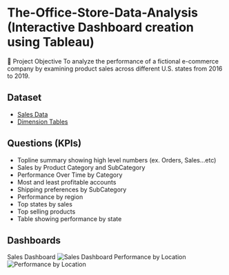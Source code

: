 # The-Office-Store-Data-Analysis (Interactive Dashboard creation using Tableau)
📌 Project Objective
To analyze the performance of a fictional e-commerce company by examining product sales across different U.S. states from 2016 to 2019.

## Dataset
- <a target="_blank" href="https://github.com/sujit10x12/the-office-store-tableau/blob/main/Dimension%20Tables.xlsx">Sales Data</a>
- <a target="_blank" href="https://github.com/sujit10x12/the-office-store-tableau/blob/main/Dimension%20Tables.xlsx">Dimension Tables</a>

## Questions (KPIs)
-  Topline summary showing high level numbers (ex. Orders, Sales…etc)
-  Sales by Product Category and SubCategory
-  Performance Over Time by Category
-  Most and least profitable accounts
-  Shipping preferences by SubCategory
-  Performance by region
-  Top states by sales
-  Top selling products
-  Table showing performance by state

## Dashboards
Sales Dashboard
![Sales Dashboard](https://github.com/user-attachments/assets/e18b6107-13fb-408e-b0e0-28cdc0ed8f44)
Performance by Location
![Performance by Location](https://github.com/user-attachments/assets/c04e14ac-54c9-4e6c-9cf5-fd9102a69f9e)



